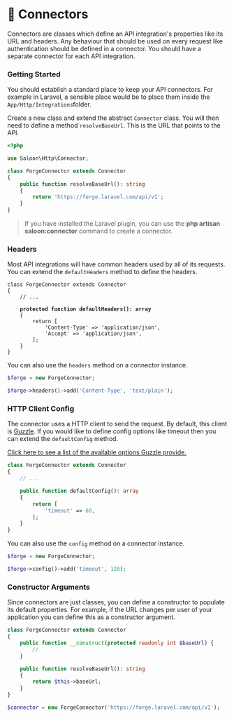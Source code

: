 # 🔌 Connectors

Connectors are classes which define an API integration's properties like its URL and headers. Any behaviour that should be used on every request like authentication should be defined in a connector. You should have a separate connector for each API integration.

### Getting Started

You should establish a standard place to keep your API connectors. For example in Laravel, a sensible place would be to place them inside the `App/Http/Integrations`folder.&#x20;

Create a new class and extend the abstract `Connector` class. You will then need to define a method `resolveBaseUrl`. This is the URL that points to the API.

```php
<?php

use Saloon\Http\Connector;

class ForgeConnector extends Connector
{
    public function resolveBaseUrl(): string
    {
        return 'https://forge.laravel.com/api/v1';
    }
}
```

> If you have installed the Laravel plugin, you can use the **php artisan saloon:connector** command to  create a connector.

### Headers

Most API integrations will have common headers used by all of its requests. You can extend the `defaultHeaders` method to define the headers.

<pre class="language-php"><code class="lang-php">class ForgeConnector extends Connector
{
    // ...

<strong>    protected function defaultHeaders(): array
</strong>    {
        return [
            'Content-Type' => 'application/json',
            'Accept' => 'application/json',
        ];
    }
}
</code></pre>

You can also use the `headers` method on a connector instance.

```php
$forge = new ForgeConnector;

$forge->headers()->add('Content-Type', 'text/plain');
```

### HTTP Client Config

The connector uses a HTTP client to send the request. By default, this client is [Guzzle](https://github.com/guzzle/guzzle). If you would like to define config options like timeout then you can extend the `defaultConfig`  method.

[Click here to see a list of the available options Guzzle provide.](https://docs.guzzlephp.org/en/stable/request-options.html)

```php
class ForgeConnector extends Connector
{
    // ...

    public function defaultConfig(): array
    {
        return [
            'timeout' => 60,
        ];
    }
}
```

You can also use the `config` method on a connector instance.

```php
$forge = new ForgeConnector;

$forge->config()->add('timeout', 120);
```

### Constructor Arguments

Since connectors are just classes, you can define a constructor to populate its default properties. For example, if the URL changes per user of your application you can define this as a constructor argument.

```php
class ForgeConnector extends Connector
{
    public function __construct(protected readonly int $baseUrl) {
        //
    }

    public function resolveBaseUrl(): string
    {
        return $this->baseUrl;
    }
}
```

```php
$connector = new ForgeConnector('https://forge.laravel.com/api/v1');
```
